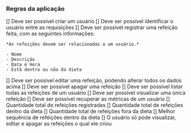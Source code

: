 ### Regras da aplicação

[] Deve ser possível criar um usuário
[] Deve ser possível identificar o usuário entre as requisições
[] Deve ser possível registrar uma refeição feita, com as seguintes informações:

    *As refeições devem ser relacionadas a um usuário.*

    - Nome
    - Descrição
    - Data e Hora
    - Está dentro ou não da dieta

[] Deve ser possível editar uma refeição, podendo alterar todos os dados acima
[] Deve ser possível apagar uma refeição
[] Deve ser possível listar todas as refeições de um usuário
[] Deve ser possível visualizar uma única refeição
[] Deve ser possível recuperar as métricas de um usuário
[] Quantidade total de refeições registradas
[] Quantidade total de refeições dentro da dieta
[] Quantidade total de refeições fora da dieta
[] Melhor sequência de refeições dentro da dieta
[] O usuário só pode visualizar, editar e apagar as refeições o qual ele criou
